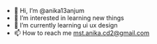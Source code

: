 - 👋 Hi, I’m @anika13anjum
- 👀 I’m interested in learning new things
- 🌱 I’m currently learning ui ux design
- 📫 How to reach me mst.anika.cd2@gmail.com
